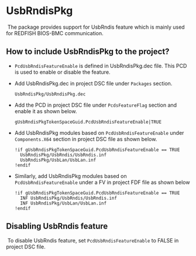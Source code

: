 # UsbRndisPkg

​	The package provides support for UsbRndis feature which is mainly used for REDFISH BIOS-BMC communication. 

  

## How to include UsbRndisPkg to the project?

- `PcdUsbRndisFeatureEnable` is defined in UsbRndisPkg.dec file. This PCD is used to enable or disable the feature. 

- Add UsbRndisPkg.dec in project DSC file under `Packages` section.

  ```
  UsbRndisPkg/UsbRndisPkg.dec
  ```

- Add the PCD in project DSC file under `PcdsFeatureFlag` section and enable it as shown below.

  ```
  gUsbRndisPkgTokenSpaceGuid.PcdUsbRndisFeatureEnable|TRUE
  ```
  
- Add UsbRndisPkg modules based on `PcdUsbRndisFeatureEnable` under `Components.X64` section in project DSC file as shown below. 

  ```
  !if gUsbRndisPkgTokenSpaceGuid.PcdUsbRndisFeatureEnable == TRUE
    UsbRndisPkg/UsbRndis/UsbRndis.inf
    UsbRndisPkg/UsbLan/UsbLan.inf
  !endif
  ```
  
- Similarly, add UsbRndisPkg modules based on `PcdUsbRndisFeatureEnable` under a FV in project FDF file as shown below

  ```
  !if gUsbRndisPkgTokenSpaceGuid.PcdUsbRndisFeatureEnable == TRUE
    INF UsbRndisPkg/UsbRndis/UsbRndis.inf
    INF UsbRndisPkg/UsbLan/UsbLan.inf
  !endif
  ```



## Disabling UsbRndis feature

​	To disable UsbRndis feature, set `PcdUsbRndisFeatureEnable` to FALSE in project DSC file.
